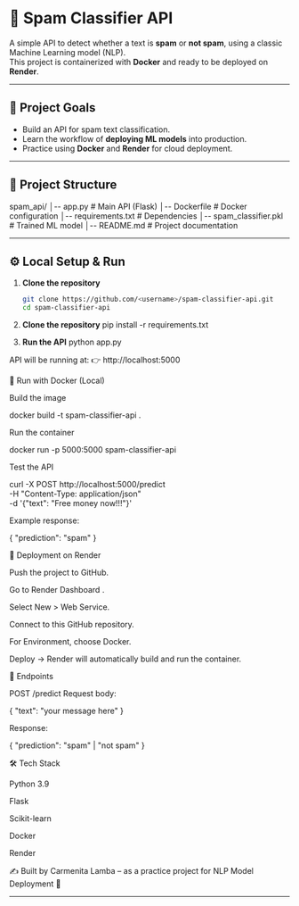 # 📩 Spam Classifier API

A simple API to detect whether a text is **spam** or **not spam**, using a classic Machine Learning model (NLP).  
This project is containerized with **Docker** and ready to be deployed on **Render**.

---

## 🎯 Project Goals
- Build an API for spam text classification.
- Learn the workflow of **deploying ML models** into production.
- Practice using **Docker** and **Render** for cloud deployment.

---

## 📂 Project Structure
spam_api/
│-- app.py # Main API (Flask)
│-- Dockerfile # Docker configuration
│-- requirements.txt # Dependencies
│-- spam_classifier.pkl # Trained ML model
│-- README.md # Project documentation


---

## ⚙️ Local Setup & Run

1. **Clone the repository**
   ```bash
   git clone https://github.com/<username>/spam-classifier-api.git
   cd spam-classifier-api

2. **Clone the repository**
pip install -r requirements.txt

3. **Run the API**
python app.py

API will be running at:
👉 http://localhost:5000

🐳 Run with Docker (Local)

Build the image

docker build -t spam-classifier-api .


Run the container

docker run -p 5000:5000 spam-classifier-api


Test the API

curl -X POST http://localhost:5000/predict \
-H "Content-Type: application/json" \
-d '{"text": "Free money now!!!"}'


Example response:

{
  "prediction": "spam"
}

🚀 Deployment on Render

Push the project to GitHub.

Go to Render Dashboard
.

Select New > Web Service.

Connect to this GitHub repository.

For Environment, choose Docker.

Deploy → Render will automatically build and run the container.

📌 Endpoints

POST /predict
Request body:

{
  "text": "your message here"
}


Response:

{
  "prediction": "spam" | "not spam"
}

🛠️ Tech Stack

Python 3.9

Flask

Scikit-learn

Docker

Render

✍️ Built by Carmenita Lamba – as a practice project for NLP Model Deployment 🚀


---